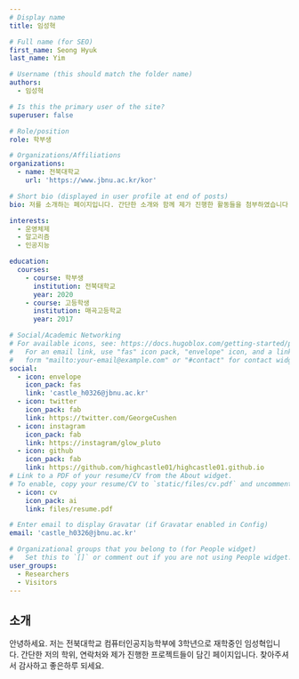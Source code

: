 ```yaml
---
# Display name
title: 임성혁

# Full name (for SEO)
first_name: Seong Hyuk
last_name: Yim

# Username (this should match the folder name)
authors:
  - 임성혁

# Is this the primary user of the site?
superuser: false

# Role/position
role: 학부생

# Organizations/Affiliations
organizations:
  - name: 전북대학교
    url: 'https://www.jbnu.ac.kr/kor'

# Short bio (displayed in user profile at end of posts)
bio: 저를 소개하는 페이지입니다. 간단한 소개와 함께 제가 진행한 활동들을 첨부하였습니다.

interests:
  - 운영체제
  - 알고리즘
  - 인공지능

education:
  courses:
    - course: 학부생
      institution: 전북대학교
      year: 2020
    - course: 고등학생
      institution: 매곡고등학교
      year: 2017

# Social/Academic Networking
# For available icons, see: https://docs.hugoblox.com/getting-started/page-builder/#icons
#   For an email link, use "fas" icon pack, "envelope" icon, and a link in the
#   form "mailto:your-email@example.com" or "#contact" for contact widget.
social:
  - icon: envelope
    icon_pack: fas
    link: 'castle_h0326@jbnu.ac.kr'
  - icon: twitter
    icon_pack: fab
    link: https://twitter.com/GeorgeCushen
  - icon: instagram
    icon_pack: fab
    link: https://instagram/glow_pluto
  - icon: github
    icon_pack: fab
    link: https://github.com/highcastle01/highcastle01.github.io
# Link to a PDF of your resume/CV from the About widget.
# To enable, copy your resume/CV to `static/files/cv.pdf` and uncomment the lines below.
  - icon: cv
    icon_pack: ai
    link: files/resume.pdf

# Enter email to display Gravatar (if Gravatar enabled in Config)
email: 'castle_h0326@jbnu.ac.kr'

# Organizational groups that you belong to (for People widget)
#   Set this to `[]` or comment out if you are not using People widget.
user_groups:
  - Researchers
  - Visitors
---
```


## 소개

안녕하세요. 저는 전북대학교 컴퓨터인공지능학부에 3학년으로 재학중인 임성혁입니다. 간단한 저의 학위, 연락처와 제가 진행한 프로젝트들이 담긴 페이지입니다.
찾아주셔서 감사하고 좋은하루 되세요.

